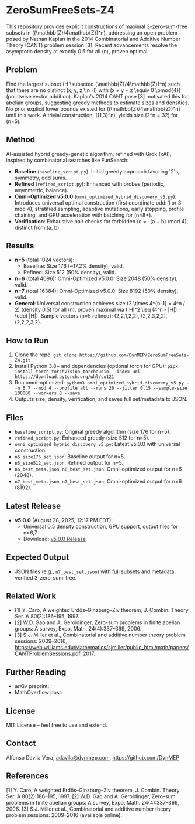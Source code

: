 # ZeroSumFreeSets-Z4

This repository provides explicit constructions of maximal 3-zero-sum-free subsets in \((\mathbb{Z}/4\mathbb{Z})^n\), addressing an open problem posed by Nathan Kaplan in the 2014 Combinatorial and Additive Number Theory (CANT) problem session [3]. Recent advancements resolve the asymptotic density at exactly 0.5 for all \(n\), proven optimal.

## Problem
Find the largest subset \(H \subseteq (\mathbb{Z}/4\mathbb{Z})^n\) such that there are no distinct \(x, y, z \in H\) with \(x + y + z \equiv 0 \pmod{4}\) (pointwise vector addition). Kaplan's 2014 CANT pose [3] motivated this for abelian groups, suggesting greedy methods to estimate sizes and densities. No prior explicit lower bounds existed for \((\mathbb{Z}/4\mathbb{Z})^n\) until this work. A trivial construction, \(\{1,3\}^n\), yields size \(2^n = 32\) for \(n=5\).

## Method
AI-assisted hybrid greedy-genetic algorithm, refined with Grok (xAI), inspired by combinatorial searches like FunSearch:
- **Baseline** (`baseline_script.py`): Initial greedy approach favoring '2's, symmetry, odd sums.
- **Refined** (`refined_script.py`): Enhanced with probes (periodic, asymmetric, balance).
- **Omni-Optimized v5.0.0** (`omni_optimized_hybrid_discovery_v5.py`): Introduces universal optimal construction (first coordinate odd: 1 or 3 mod 4), stratified sampling, adaptive mutations, early stopping, profile chaining, and GPU acceleration with batching for \(n=8+\).
- **Verification**: Exhaustive pair checks for forbidden \(c = -(a + b) \mod 4\), distinct from \(a, b\).

## Results
- **n=5** (total 1024 vectors):
  - Baseline: Size 176 (~17.2% density), valid.
  - Refined: Size 512 (50% density), valid.
- **n=6** (total 4096): Omni-Optimized v5.0.0: Size 2048 (50% density), valid.
- **n=7** (total 16384): Omni-Optimized v5.0.0: Size 8192 (50% density), valid.
- **General**: Universal construction achieves size \(2 \times 4^{n-1} = 4^n / 2\) (density 0.5) for all \(n\), proven maximal via \(|H|^2 \leq (4^n - |H|) \cdot |H|\). Sample vectors (n=5 refined): (2,2,1,2,2), (2,2,3,2,2), (2,2,2,3,2).

## How to Run
1. Clone the repo: `git clone https://github.com/DynMEP/ZeroSumFreeSets-Z4.git`
2. Install Python 3.8+ and dependencies (optional torch for GPU): `pipx install torch torchvision torchaudio --index-url https://download.pytorch.org/whl/cu121`
3. Run omni-optimized: `python3 omni_optimized_hybrid_discovery_v5.py --n 6 7 --mod 4 --profile all --runs 20 --jitter 0.15 --sample-size 100000 --workers 8 --save`
4. Outputs size, density, verification, and saves full set/metadata to JSON.

## Files
- `baseline_script.py`: Original greedy algorithm (size 176 for n=5).
- `refined_script.py`: Enhanced greedy (size 512 for n=5).
- `omni_optimized_hybrid_discovery_v5.py`: Latest v5.0.0 with universal construction.
- `n5_size176_set.json`: Baseline output for n=5.
- `n5_size512_set.json`: Refined output for n=5.
- `n6_best_meta.json`, `n6_best_set.json`: Omni-optimized output for n=6 (2048).
- `n7_best_meta.json`, `n7_best_set.json`: Omni-optimized output for n=6 (8192).

## Latest Release
- **v5.0.0** (August 28, 2025, 12:17 PM EDT): 
  - Universal 0.5 density construction, GPU support, output files for n=6,7.
  - Download: [v5.0.0 Release](https://github.com/DynMEP/ZeroSumFreeSets-Z4/releases/tag/v5.0.0)

## Expected Output
- JSON files (e.g., `n7_best_set.json`) with full subsets and metadata, verified 3-zero-sum-free.

## Related Work
- [1] Y. Caro, A weighted Erdős–Ginzburg–Ziv theorem, J. Combin. Theory Ser. A 80(2):186–195, 1997.
- [2] W.D. Gao and A. Geroldinger, Zero-sum problems in finite abelian groups: A survey, Expo. Math. 24(4):337–369, 2006.
- [3] S.J. Miller et al., Combinatorial and additive number theory problem sessions: 2009–2016, https://web.williams.edu/Mathematics/sjmiller/public_html/math/papers/CANTProblemSessions.pdf, 2017.

## Further Reading
- arXiv preprint: 
- MathOverflow post: 

## License
MIT License – feel free to use and extend.

## Contact
Alfonso Davila Vera, adavila@dynmep.com, https://github.com/DynMEP

## References
[1] Y. Caro, A weighted Erdős–Ginzburg–Ziv theorem, J. Combin. Theory Ser. A 80(2):186–195, 1997.
[2] W.D. Gao and A. Geroldinger, Zero-sum problems in finite abelian groups: A survey, Expo. Math. 24(4):337–369, 2006.
[3] S.J. Miller et al., Combinatorial and additive number theory problem sessions: 2009–2016 (available online).
